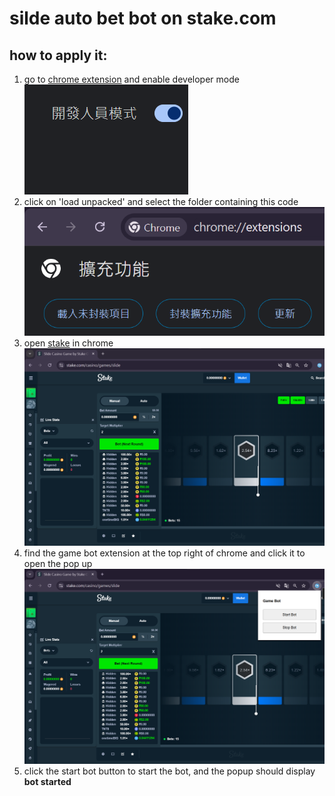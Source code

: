 # silde auto bet bot on stake.com

##  how to apply it:
1. go to [chrome extension](chrome://extensions/ "游標顯示") and enable developer mode  
![developer mode](/readmeimg/developer%20mode.png)
2. click on 'load unpacked' and select the folder containing this code ![unpack extension](/readmeimg/unpack.png)
3. open [stake](stake.com/casino/slide "游標顯示") in chrome ![slide](/readmeimg/silde.png)
4. find the game bot extension at the top right of chrome and click it to open the pop up ![popup](/readmeimg/popup.png)
5. click the start bot button to start the bot, and the popup should display **bot started**
